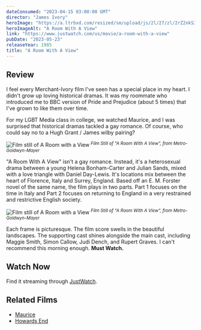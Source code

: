 ```yaml
---
dateConsumed: "2023-04-15 03:00:00 GMT"
director: "James Ivory"
heroImage: "https://a.ltrbxd.com/resized/sm/upload/js/2l/27/zl/2rZ2nkS3mmynrz264jfzJ7rd46p-0-230-0-345-crop.jpg?v=7ca9df8c0b"
heroImageAlt: "A Room With A View"
link: "https://www.justwatch.com/us/movie/a-room-with-a-view"
pubDate: "2023-05-23"
releaseYear: 1985
title: "A Room With A View"
---
```


## Review

I feel every Merchant-Ivory film I've seen has a special place in my heart. I didn't grow up loving historical dramas. It was my roommate who introduced me to BBC version of Pride and Prejudice (about 5 times) that I've grown to like them over time.

For my LGBT Media class in college, we watched Maurice, and I was surprised that historical dramas tackled a gay romance. Of course, who could say no to a Hugh Grant / James wilby pairing?

![Film still of A Room with a View](https://film-grab.com/wp-content/uploads/photo-gallery/A_Room_With_A_View_020.jpg?bwg=1642497914)
<sup>_Film Still of "A Room With A View", from Metro-Goldwyn-Mayer_</sup>

"A Room With A View" isn't a gay romance. Instead, it's a heterosexual drama between a young Helena Bonham-Carter and Julian Sands, mixed with a love triangle with Daniel Day-Lewis. It's locations mix between the heart of Florence, Italy and Surrey, England. Based off an E. M. Forster novel of the same name, the film plays in two parts. Part 1 focuses on the time in Italy and Part 2 focuses on returning to England in a very restrained and restrictive English society.

![Film still of A Room with a View](https://film-grab.com/wp-content/uploads/photo-gallery/A_Room_With_A_View_022.jpg?bwg=1642497914)
<sup>_Film Still of "A Room With A View", from Metro-Goldwyn-Mayer_</sup>

Each frame is picturesque. The film score swells in the beautiful landscapes. The supporting cast shines alongside the main cast, including Maggie Smith, Simon Callow, Judi Dench, and Rupert Graves. I can't recommend this morning enough. **Must Watch.**

## Watch Now

Find it streaming through [JustWatch](https://www.justwatch.com/us/movie/a-room-with-a-view).

## Related Films

- [Maurice](https://www.justwatch.com/us/movie/maurice-1987)
- [Howards End](https://www.justwatch.com/us/movie/howards-end)
